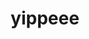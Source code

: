 ---
layout: post
title:  "yippeee"
day: "2024-02-02"
text: "
hj nao trabalhei quase nada fiquei muito distraido<br/>
<br/>
estou desesperado pensando em um novo @ e nome pra usar nos lugares meu deus
"
---